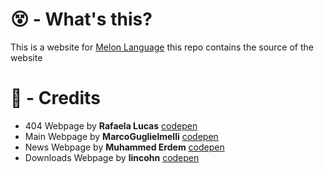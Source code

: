 # 😵 - What's this?
This is a website for [Melon Language](https://github.com/pradosh-arduino/Melon-Language) this repo contains the source of the website

# 👤 - Credits
- 404 Webpage by **Rafaela Lucas** [codepen](https://codepen.io/rafaelavlucas)
- Main Webpage by **MarcoGuglielmelli** [codepen](https://codepen.io/MarcoGuglielmelli)
- News Webpage by **Muhammed Erdem** [codepen](https://codepen.io/JavaScriptJunkie)
- Downloads Webpage by **lincohn** [codepen](https://codepen.io/lincohn)
